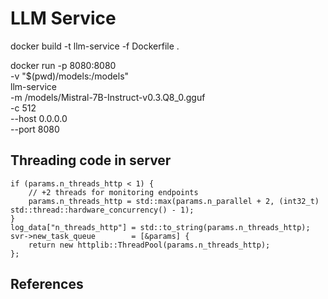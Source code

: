 # LLM Service

docker build -t llm-service -f Dockerfile .

docker run -p 8080:8080 \
  -v "$(pwd)/models:/models" \
  llm-service \
  -m /models/Mistral-7B-Instruct-v0.3.Q8_0.gguf \
  -c 512 \
  --host 0.0.0.0 \
  --port 8080

## Threading code in server

```
if (params.n_threads_http < 1) {
    // +2 threads for monitoring endpoints
    params.n_threads_http = std::max(params.n_parallel + 2, (int32_t) std::thread::hardware_concurrency() - 1);
}
log_data["n_threads_http"] = std::to_string(params.n_threads_http);
svr->new_task_queue        = [&params] {
    return new httplib::ThreadPool(params.n_threads_http);
};
```

## References
